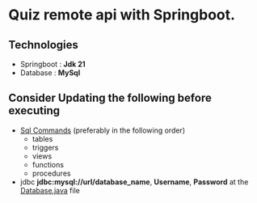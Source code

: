 # Quiz remote api with Springboot.

## Technologies
   - Springboot : **Jdk 21**
   - Database : **MySql**

## Consider Updating the following before executing
   - [Sql Commands](https://drive.google.com/drive/folders/1lTOyCIls27sHmm5tH85cDkaxXo0Hts03?usp=drive_link) (preferably in the following order)
      - tables
      - triggers
      - views
      - functions
      - procedures
   - jdbc **jdbc:mysql://url/database_name**, **Username**, **Password** at the [Database.java](./app/src/main/java/quiz/services/db/Database.java) file
